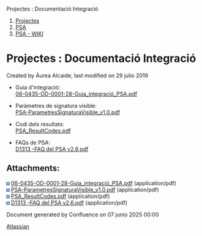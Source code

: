 Projectes : Documentació Integració  

1.  [Projectes](index.md)
2.  [PSA](PSA_24216342.md)
3.  [PSA - WIKI](PSA---WIKI_24216306.md)

Projectes : Documentació Integració
===================================

Created by Áurea Alcaide, last modified on 29 julio 2019

*   Guia d'integració:  
    [06-0435-OD-0001-28-Guia\_integració\_PSA.pdf](attachments/24216316/24216456.pdf)

*   Paràmetres de signatura visible:  
    [PSA-ParametresSignaturaVisible\_v1.0.pdf](attachments/24216316/24216457.pdf)

*   Codi dels resultats:  
    [PSA\_ResultCodes.pdf](attachments/24216316/24216458.pdf)

*   FAQs de PSA:  
    [D1313 -FAQ del PSA v2.6.pdf](attachments/24216316/24216459.pdf)

  

Attachments:
------------

![](images/icons/bullet_blue.gif) [06-0435-OD-0001-28-Guia\_integració\_PSA.pdf](attachments/24216316/24216456.pdf) (application/pdf)  
![](images/icons/bullet_blue.gif) [PSA-ParametresSignaturaVisible\_v1.0.pdf](attachments/24216316/24216457.pdf) (application/pdf)  
![](images/icons/bullet_blue.gif) [PSA\_ResultCodes.pdf](attachments/24216316/24216458.pdf) (application/pdf)  
![](images/icons/bullet_blue.gif) [D1313 -FAQ del PSA v2.6.pdf](attachments/24216316/24216459.pdf) (application/pdf)  

Document generated by Confluence on 07 junio 2025 00:00

[Atlassian](http://www.atlassian.com/)